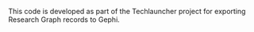 This code is developed as part of the Techlauncher project for exporting Research Graph records to Gephi. 
